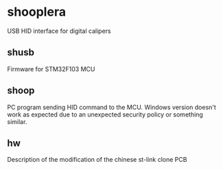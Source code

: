 # shooplera
USB HID interface for digital calipers

## shusb
Firmware for STM32F103 MCU

## shoop
PC program sending HID command to the MCU. 
Windows version doesn't work as expected due to an unexpected security policy or something similar.

## hw
Description of the modification of the chinese st-link clone PCB
